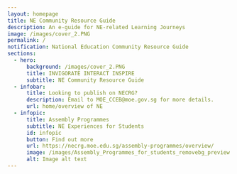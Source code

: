 ```yaml
---
layout: homepage
title: NE Community Resource Guide
description: An e-guide for NE-related Learning Journeys
image: /images/cover_2.PNG
permalink: /
notification: National Education Community Resource Guide
sections:
  - hero:
      background: /images/cover_2.PNG
      title: INVIGORATE INTERACT INSPIRE
      subtitle: NE Community Resource Guide
  - infobar:
      title: Looking to publish on NECRG?
      description: Email to MOE_CCEB@moe.gov.sg for more details.
      url: home/overview of NE
  - infopic:
      title: Assembly Programmes
      subtitle: NE Experiences for Students
      id: infopic
      button: Find out more
      url: https://necrg.moe.edu.sg/assembly-programmes/overview/
      image: /images/Assembly_Programmes_for_students_removebg_preview.png
      alt: Image alt text
---
```


